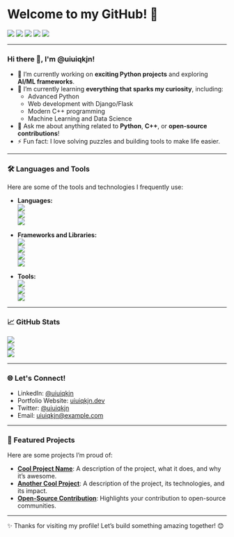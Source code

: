 # Welcome to my GitHub! 👋

![](https://img.shields.io/badge/GitHub-100000?style=for-the-badge&logo=github&logoColor=white) 
![](https://img.shields.io/badge/Python-3776AB?style=for-the-badge&logo=python&logoColor=white) 
![](https://img.shields.io/badge/C%2B%2B-00599C?style=for-the-badge&logo=c%2B%2B&logoColor=white)
![](https://img.shields.io/badge/JavaScript-F7DF1E?style=for-the-badge&logo=javascript&logoColor=black)
![](https://img.shields.io/badge/Markdown-000000?style=for-the-badge&logo=markdown&logoColor=white)

---

### Hi there 👋, I'm @uiuiqkjn! 

- 🔭 I’m currently working on **exciting Python projects** and exploring **AI/ML frameworks**.  
- 🌱 I’m currently learning **everything that sparks my curiosity**, including:  
  - Advanced Python  
  - Web development with Django/Flask  
  - Modern C++ programming  
  - Machine Learning and Data Science  
- 💬 Ask me about anything related to **Python**, **C++**, or **open-source contributions**!  
- ⚡ Fun fact: I love solving puzzles and building tools to make life easier.  

---

### 🛠️ Languages and Tools
Here are some of the tools and technologies I frequently use:

- **Languages:**  
  ![](https://img.shields.io/badge/Python-3776AB?style=for-the-badge&logo=python&logoColor=white)  
  ![](https://img.shields.io/badge/C%2B%2B-00599C?style=for-the-badge&logo=c%2B%2B&logoColor=white)  
  ![](https://img.shields.io/badge/JavaScript-F7DF1E?style=for-the-badge&logo=javascript&logoColor=black)  

- **Frameworks and Libraries:**  
  ![](https://img.shields.io/badge/Django-092E20?style=for-the-badge&logo=django&logoColor=white)  
  ![](https://img.shields.io/badge/Flask-000000?style=for-the-badge&logo=flask&logoColor=white)  
  ![](https://img.shields.io/badge/Numpy-013243?style=for-the-badge&logo=numpy&logoColor=white)  
  ![](https://img.shields.io/badge/Pandas-150458?style=for-the-badge&logo=pandas&logoColor=white)  

- **Tools:**  
  ![](https://img.shields.io/badge/Git-F05032?style=for-the-badge&logo=git&logoColor=white)  
  ![](https://img.shields.io/badge/GitHub-100000?style=for-the-badge&logo=github&logoColor=white)  
  ![](https://img.shields.io/badge/Visual_Studio_Code-007ACC?style=for-the-badge&logo=visual%20studio%20code&logoColor=white)

---

### 📈 GitHub Stats

![](https://github-readme-stats.vercel.app/api?username=uiuiqkjn&show_icons=true&theme=transparent)  
![](https://github-readme-streak-stats.herokuapp.com/?user=uiuiqkjn&theme=transparent)  
![](https://github-readme-stats.vercel.app/api/top-langs/?username=uiuiqkjn&layout=compact&theme=transparent)  

---

### 🌐 Let's Connect!

- LinkedIn: [@uiuiqkjn](https://linkedin.com/in/uiuiqkjn)  
- Portfolio Website: [uiuiqkjn.dev](https://uiuiqkjn.dev)  
- Twitter: [@uiuiqkjn](https://twitter.com/uiuiqkjn)  
- Email: [uiuiqkjn@example.com](mailto:uiuiqkjn@example.com)

---

### 🚀 Featured Projects

Here are some projects I’m proud of:

- [**Cool Project Name**](https://github.com/uiuiqkjn/cool-project): A description of the project, what it does, and why it’s awesome.
- [**Another Cool Project**](https://github.com/uiuiqkjn/another-cool-project): A description of the project, its technologies, and its impact.
- [**Open-Source Contribution**](https://github.com/uiuiqkjn/some-open-source): Highlights your contribution to open-source communities.

---

✨ Thanks for visiting my profile! Let’s build something amazing together! 😊
